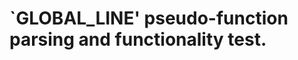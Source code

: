 `__GLOBAL_LINE__' pseudo-function parsing and functionality test.
=================================================================
